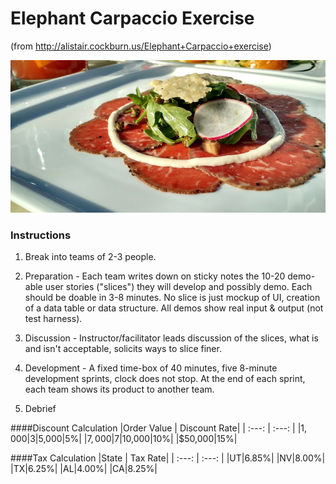 # Elephant Carpaccio Exercise
(from http://alistair.cockburn.us/Elephant+Carpaccio+exercise)

![Carpaccio](media/carpaccio.jpg)

### Instructions

1. Break into teams of 2-3 people.

2. Preparation - Each team writes down on sticky notes the 10-20 demo-able user stories ("slices") they will develop and possibly demo. Each should be doable in 3-8 minutes. No slice is just mockup of UI, creation of a data table or data structure. All demos show real input & output (not test harness).

3. Discussion - Instructor/facilitator leads discussion of the slices, what is and isn't acceptable, solicits ways to slice finer.

4. Development - A fixed time-box of 40 minutes, five 8-minute development sprints, clock does not stop. At the end of each sprint, each team shows its product to another team.

5.	Debrief


####Discount Calculation
|Order Value | Discount Rate|
| :---: | :---: |
|$1,000|3%|
|$5,000|5%|
|$7,000|7%|
|$10,000|10%|
|$50,000|15%|

####Tax Calculation
|State | Tax Rate|
| :---: | :---: |
|UT|6.85%|
|NV|8.00%|
|TX|6.25%|
|AL|4.00%|
|CA|8.25%|
